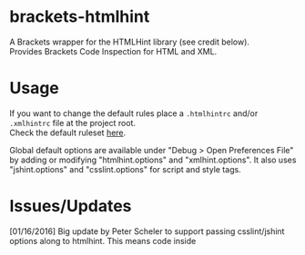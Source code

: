 brackets-htmlhint
=================

A Brackets wrapper for the HTMLHint library (see credit below).  
Provides Brackets Code Inspection for HTML and XML.


Usage
=====
If you want to change the default rules place a `.htmlhintrc` and/or `.xmlhintrc` file at the project root.  
Check the default ruleset [here](https://github.com/yaniswang/HTMLHint/wiki/Usage).

Global default options are available under "Debug > Open Preferences File" by adding or modifying "htmlhint.options" and "xmlhint.options".
It also uses "jshint.options" and "csslint.options" for script and style tags.

Issues/Updates
=====
[01/16/2016] Big update by Peter Scheler to support passing
csslint/jshint options along to htmlhint. This means code
inside <style>/<script> blocks can be validated.
[02/17/2015] json format htmlhintrc, xmlhintrc: credit Hirse
[02/13/2015] Added support for XML code inspection  
[09/09/2014] more changes to .htmlhintrc logic  
[09/09/2014] Added support for .htmlhintrc  
[11/01/2013] Initial release.


Credit
=====
Built with [HTMLHint](http://htmlhint.com/).
